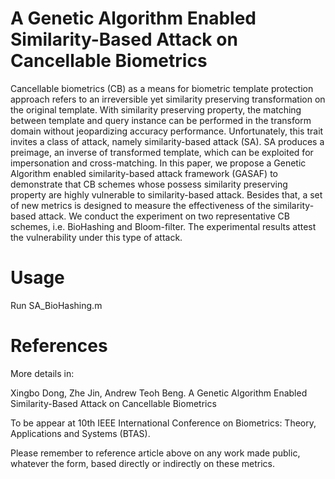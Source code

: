 # A Genetic Algorithm Enabled Similarity-Based Attack on Cancellable Biometrics

Cancellable biometrics (CB) as a means for biometric template protection approach refers to an irreversible yet similarity preserving transformation on the original template. With similarity preserving property, the matching between template and query instance can be performed in the transform domain without jeopardizing accuracy performance.  Unfortunately, this trait invites a class of attack, namely similarity-based attack (SA). SA produces a preimage, an inverse of transformed template, which can be exploited for impersonation and cross-matching. In this paper, we propose a Genetic Algorithm enabled similarity-based attack framework (GASAF) to demonstrate that CB schemes whose possess similarity preserving property are highly vulnerable to similarity-based attack. Besides that, a set of new metrics is designed to measure the effectiveness of the similarity-based attack. We conduct the experiment on two representative CB schemes, i.e. BioHashing and Bloom-filter. The experimental results attest the vulnerability under this type of attack.



# Usage
Run SA_BioHashing.m

# References
More details in:

Xingbo Dong,  Zhe Jin, Andrew Teoh Beng. A Genetic Algorithm Enabled Similarity-Based Attack on Cancellable Biometrics

To be appear at 10th IEEE International Conference on Biometrics: Theory, Applications and Systems (BTAS). 

Please remember to reference article above on any work made public, whatever the form, based directly or indirectly on these metrics.


